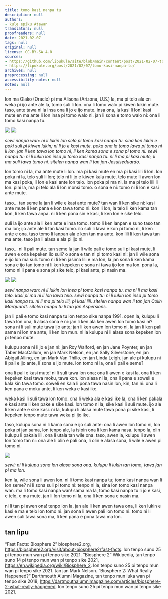 ```yaml
---
title: tomo kasi nanpa tu
description: null
authors:
- kule epiku Atawan
translators: null
proofreaders: null
date: 2021-02-07
tags: null
original: null
license: CC-BY-SA 4.0
sources:
- https://github.com/lipukule/site/blob/main/content/post/2021-02-07-tomokasi.md
- https://lipukule.org/post/2021/02/07/tomo-kasi-nanpa-tu/
archives: null
preprocessing: null
accessibility-notes: null
notes: null
---
```


lon ma Olako (Oracle) pi ma Alisona (Arizona, U.S.) la, ma pi telo ala en weka pi ijo ante ale la, tomo suli li lon. ona li tomo walo pi kiwen lukin mute. taso, ante tawa ni la insa ona li jo e ijo mute. insa ona, la kasi li lon! kasi mute en ma ante li lon insa pi tomo walo ni. jan li sona e tomo walo ni: ona li tomo kasi nanpa tu.

![](/images/tomokasi/1.jpg) ![](/images/tomokasi/2.jpg)

*sewi nanpa wan: ni li lukin lon selo pi tomo kasi nanpa tu. sina ken lukin e poki suli pi kiwen lukin; ni li jo e kasi mute. poka ona la tomo lawa pi tomo ni li lon. jan li ken tawa lon tomo ni, li ken kama sona e sona pi tomo ni.*
*sewi nanpa tu: ni li lukin lon insa pi tomo kasi nanpa tu. ni li ma pi kasi mute, li ma suli tawa tomo ni.*
*sitelen nanpa wan li tan jan Jesuiseduardo.*

lon tomo ni la, ma ante mute li lon. ma pi kasi mute en ma pi kasi lili li lon. lon poka ni la, telo suli li lon; telo ni li jo e kiwen kala mute. telo mute li awen lon ma kasi poka, li lon e kasi ante lon telo. lon poka pi ma ni, la ma pi telo lili li lon. pini la, ma pi telo ala li lon monsi tomo. o sona e ni: tomo ni li lon e kasi ante mute.

taso… tan seme la jan li wile e kasi ante mute? tan wan li ken sike ni: kasi ante mute li ken pana e kon tawa tomo ni. kon li lon, la telo li ken kama tan kon, li ken tawa anpa. ni li ken pona sin e kasi, li ken lon e sike telo.

suli la ijo ante ala li ken ante e insa tomo. tomo li ken lanpan e suno taso tan ma lon; ijo ante ale li tan kasi tomo. ilo suli li lawa e kon pi tomo ni, li ken ante e ona. taso tomo li lanpan ala e kon tan ma ante. kon lili li ken tawa tan ma ante, taso jan li alasa e ala pi ijo ni.

taso… ni li pali mute. tan seme la jan li wile pali e tomo suli pi kasi mute, li awen e ona kepeken ilo suli? o sona e tan ni pi tomo kasi ni: jan li wile sona e ijo lon ma suli. tomo ni li ken jasima lili e ma lon, la jan sona li ken kama sona e ijo tan tomo ni li ken kepeken e sona ni tawa ijo lon ma lon. pona la, tomo ni li pana e sona pi sike telo, pi kasi ante, pi nasin ma.

![](/images/tomokasi/3.jpg) ![](/images/tomokasi/4.jpg)

*sewi nanpa wan: ni li lukin lon insa pi tomo kasi nanpa tu. ma ni li ma kasi telo. kasi pi ma ni li lon lawa telo.*
*sewi nanpa tu: ni li lukin lon insa pi tomo kasi nanpa tu. ni li ma pi telo lili, pi kasi lili.*
*sitelen nanpa wan li tan jan Colin Marquardt. sitelen nanpa tu li tan jan Aspersions.*

jan li pali e tomo kasi nanpa tu lon tenpo sike nanpa 1991. open la, kulupu li tawa lon ona, li alasa sona e ni: jan li ken ala ken awen lon tomo kasi ni? sona ni li suli mute tawa ijo ante; jan li ken awen lon tomo ni, la jan li ken pali sama ni lon ma ante, li ken lon mun. ni la kulupu ni li alasa sona kepeken lon pi tenpo mute.

kulupu sona ni li jo e jan ni: jan Roy Walford, en jan Jane Poynter, en jan Taber MacCallum, en jan Mark Nelson, en jan Sally Silverstone, en jan Abigail Alling, en jan Mark Van Thillo, en jan Linda Leigh. jan ale pi kulupu ni li pali e ijo ante, li sona e ijo mute. lon tomo ni la, ona li pali e seme?

ona li pali e kasi mute! ni li suli tawa lon ona; ona li awen e kasi la, ona li ken kepeken kasi tawa moku, tawa kon. lon alasa ni la, ona li pana e soweli e kala kin tawa tomo. soweli en kala li pona tawa nasin lon, kin, tan ni: ona li ken pana e moku ante, li ken weka e kasi ike.

weka kasi li suli tawa lon tomo. ona li weka ala e kasi ike la, ona li ken pakala e kasi ante li ken pake e sike kasi. lon tomo ni la, sike kasi li suli mute. ijo ale li ken ante e sike kasi. ni la, kulupu li alasa mute tawa pona pi sike kasi, li kepeken tenpo mute tawa weka pi ijo ike.

taso, kulupu sona ni li kama sona e ijo suli ante: ona li awen lon tomo ni, lon poka pi jan sama, lon tenpo ale, la isipin ona li ken kama nasa. tenpo la, olin kulupu li pakala lili. ona li utala tan wile ona. taso, awen la, kulupu li awen lon tomo tan ni: ona ale li olin e pali ona, li olin e alasa sona, li wile e awen pi tomo ni.

![](/images/tomokasi/5.jpg)

*sewi: ni li kulupu sona lon alasa sona ona. kulupu li lukin tan tomo, tawa jan pi ma lon.*

ken la, wile sona li awen lon. ni li tomo kasi nanpa tu; tomo kasi nanpa wan li lon seme? ni li sona suli pi tomo ni: tenpo ni la, sina lon tomo kasi nanpa wan. ma li tomo kasi nanpa wan! sama ma la, tomo kasi nanpa tu li jo e kasi, e telo, e ma mute. jan li lon tomo ni la, ona li ken sona e nasin ma.

ni li tan pi awen ona! tenpo lon la, jan ale li ken awen tawa ona, li ken lukin e kasi e ma e telo lon tomo ni. jan sona li awen pali lon tomo ni. tomo ni li awen suli tawa sona ma, li ken pana e pona tawa ma lon.


## tan lipu
“Fast Facts: Biosphere 2” biosphere2.org, https://biosphere2.org/visit/about-biosphere2/fast-facts. lon tenpo suno 25 pi tenpo mun wan pi tenpo sike 2021.
“Biosphere 2” Wikipedia, tan tenpo suno 14 pi tenpo mun wan pi tenpo sike 2021, https://en.wikipedia.org/wiki/Biosphere_2. lon tenpo suno 25 pi tenpo mun wan pi tenpo sike 2021.
tan jan Mark Nelson. “Biosphere 2: What Really Happened?” Darthmouth Alumni Magazine, tan tenpo mun luka wan pi tenpo sike 2018, https://dartmouthalumnimagazine.com/articles/biosphere-2-what-really-happened. lon tenpo suno 25 pi tenpo mun wan pi tenpo sike 2021.